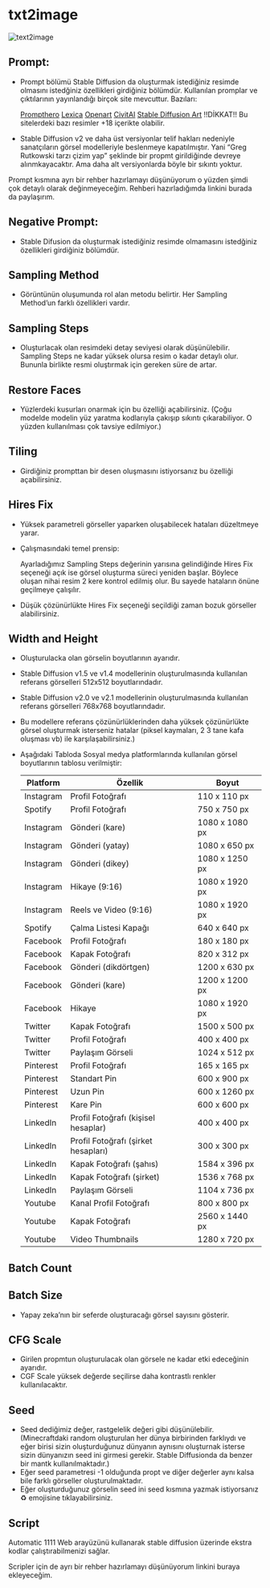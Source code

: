 # txt2image

![text2image](https://i.imgur.com/8D5GGIO.png)

## Prompt:

- Prompt bölümü Stable Diffusion da oluşturmak istediğiniz resimde olmasını istedğiniz özellikleri girdiğiniz bölümdür. 
Kullanılan promplar ve çıktılarının yayınlandığı birçok site mevcuttur. Bazıları:
    
    [Prompthero](https://prompthero.com/stable-diffusion-prompts)
    [Lexica](https://lexica.art/)
    [Openart](https://openart.ai/discovery)
    [CivitAI](https://civitai.com/)
    [Stable Diffusion Art](https://stable-diffusion-art.com/prompts/) 
    !!DİKKAT!!
    Bu sitelerdeki bazı resimler +18 içerikte olabilir.
    
- Stable Diffusion v2 ve daha üst versiyonlar telif hakları nedeniyle sanatçıların görsel modelleriyle beslenmeye kapatılmıştır. Yani “Greg Rutkowski tarzı çizim yap” şeklinde bir propmt girildiğinde devreye alınmkayacaktır. Ama daha alt versiyonlarda böyle bir sıkıntı yoktur.

Prompt kısmına ayrı bir rehber hazırlamayı düşünüyorum o yüzden şimdi çok detaylı olarak değinmeyeceğim. Rehberi hazırladığımda linkini burada da paylaşırım.

## Negative Prompt:

- Stable Difusion da oluşturmak istediğiniz resimde olmamasını istedğiniz özellikleri girdiğiniz bölümdür.

## Sampling Method

- Görüntünün oluşumunda rol alan metodu belirtir. Her Sampling Method’un farklı özellikleri vardır.

## Sampling Steps

- Oluşturlacak olan resimdeki detay seviyesi olarak düşünülebilir. Sampling Steps ne kadar yüksek olursa resim o kadar detaylı olur. Bununla birlikte resmi oluştırmak için gereken süre de artar.

## Restore Faces

- Yüzlerdeki kusurları onarmak için bu özelliği açabilirsiniz. (Çoğu modelde modelin yüz yaratma kodlarıyla çakışıp sıkıntı çıkarabiliyor. O yüzden kullanılması çok tavsiye edilmiyor.)

## Tiling

- Girdiğiniz prompttan bir desen oluşmasını istiyorsanız bu özelliği açabilirsiniz.

## Hires Fix

- Yüksek parametreli görseller yaparken oluşabilecek hataları düzeltmeye yarar.
- Çalışmasındaki temel prensip:
    
    Ayarladığımız Sampling Steps değerinin yarısına gelindiğinde Hires Fix seçeneği açık ise görsel oluşturma süreci yeniden başlar. Böylece oluşan nihai resim 2 kere kontrol edilmiş olur. Bu sayede hataların önüne geçilmeye çalışılır.
    
- Düşük çözünürlükte Hires Fix seçeneği seçildiği zaman bozuk görseller alabilirsiniz.

## Width and Height

- Oluşturulacka olan görselin boyutlarının ayarıdır.
- Stable Diffusion v1.5 ve v1.4 modellerinin oluşturulmasında kullanılan referans görselleri 512x512 boyutlarındadır.
- Stable Diffusion v2.0 ve v2.1 modellerinin oluşturulmasında kullanılan referans görselleri 768x768 boyutlarındadır.
- Bu modellere referans çözünürlüklerinden daha yüksek çözünürlükte görsel oluşturmak isterseniz hatalar (piksel kaymaları, 2 3 tane kafa oluşması vb) ile karşılaşabilirsiniz.)
- Aşağıdaki Tabloda Sosyal medya platformlarında kullanılan görsel boyutlarının tablosu verilmiştir:
    
    
    | Platform | Özellik | Boyut |
    | --- | --- | --- |
    | Instagram | Profil Fotoğrafı | 110 x 110 px |
    | Spotify | Profil Fotoğrafı | 750 x 750 px |
    | Instagram | Gönderi (kare) | 1080 x 1080 px |
    | Instagram | Gönderi (yatay) | 1080 x 650 px |
    | Instagram | Gönderi (dikey) | 1080 x 1250 px |
    | Instagram | Hikaye (9:16) | 1080 x 1920 px |
    | Instagram | Reels ve Video (9:16) | 1080 x 1920 px |
    | Spotify | Çalma Listesi Kapağı | 640 x 640 px |
    | Facebook | Profil Fotoğrafı | 180 x 180 px |
    | Facebook | Kapak Fotoğrafı | 820 x 312 px |
    | Facebook | Gönderi (dikdörtgen) | 1200 x 630 px |
    | Facebook | Gönderi (kare) | 1200 x 1200 px |
    | Facebook | Hikaye | 1080 x 1920 px |
    | Twitter | Kapak Fotoğrafı | 1500 x 500 px |
    | Twitter | Profil Fotoğrafı | 400 x 400 px |
    | Twitter | Paylaşım Görseli | 1024 x 512 px |
    | Pinterest | Profil Fotoğrafı | 165 x 165 px |
    | Pinterest | Standart Pin | 600 x 900 px |
    | Pinterest | Uzun Pin | 600 x 1260 px |
    | Pinterest | Kare Pin | 600 x 600 px |
    | LinkedIn | Profil Fotoğrafı (kişisel hesaplar) | 400 x 400 px |
    | LinkedIn | Profil Fotoğrafı (şirket hesapları) | 300 x 300 px |
    | LinkedIn | Kapak Fotoğrafı (şahıs) | 1584 x 396 px |
    | LinkedIn | Kapak Fotoğrafı (şirket) | 1536 x 768 px |
    | LinkedIn | Paylaşım Görseli | 1104 x 736 px |
    | Youtube | Kanal Profil Fotoğrafı | 800 x 800 px |
    | Youtube | Kapak Fotoğrafı | 2560 x 1440 px |
    | Youtube | Video Thumbnails | 1280 x 720 px |

## Batch Count

## Batch Size

- Yapay zeka’nın bir seferde oluşturacağı görsel sayısını gösterir.

## CFG Scale

- Girilen propmtun oluşturulacak olan görsele ne kadar etki edeceğinin ayarıdır.
- CGF Scale yüksek değerde seçilirse daha kontrastlı renkler kullanılacaktır.

## Seed

- Seed dediğimiz değer, rastgelelik değeri gibi düşünülebilir. (Minecraftdaki random oluşturulan her dünya birbirinden farklıydı ve eğer birisi sizin oluşturduğunuz dünyanın aynısını oluşturnak isterse sizin dünyanızın seed ini girmesi gerekir. Stable Diffusionda da benzer bir mantk kullanılmaktadır.)
- Eğer seed parametresi -1 olduğunda propt ve diğer değerler aynı kalsa bile farklı görseller oluşturulmaktadır.
- Eğer oluşturduğunuz görselin seed ini seed kısmına yazmak istiyorsanız :recycle: emojisine tıklayabilirsiniz.

## Script

Automatic 1111 Web arayüzünü kullanarak stable diffusion üzerinde ekstra kodlar çalıştırabilmenizi sağlar. 

Scripler için de ayrı bir rehber hazırlamayı düşünüyorum linkini buraya ekleyeceğim.
